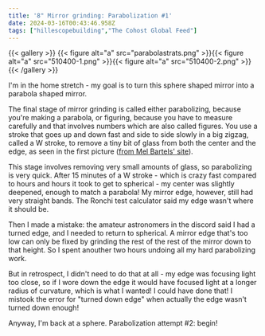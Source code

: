 ```yaml
---
title: '8" Mirror grinding: Parabolization #1'
date: 2024-03-16T00:43:46.958Z
tags: ["hillescopebuilding","The Cohost Global Feed"]
---
```

{{< gallery >}}
{{< figure alt="a" src="parabolastrats.png" >}}{{< figure alt="a" src="510400-1.png" >}}{{< figure alt="a" src="510400-2.png" >}}{{< /gallery >}}

I'm in the home stretch - my goal is to turn this sphere shaped mirror into a parabola shaped mirror.

The final stage of mirror grinding is called either parabolizing, because you're making a parabola, or figuring, because you have to measure carefully and that involves numbers which are also called figures. You use a stroke that goes up and down fast and side to side slowly in a big zigzag, called a W stroke, to remove a tiny bit of glass from both the center and the edge, as seen in the first picture ([from Mel Bartels' site](https://www.bbastrodesigns.com/JoyOfMirrorMaking/Parabolizing.html#parabStrategies)). 

This stage involves removing very small amounts of glass, so parabolizing is very quick. After 15 minutes of a W stroke - which is crazy fast compared to hours and hours it took to get to spherical - my center was slightly deepened, enough to match a parabola! My mirror edge, however, still had very straight bands. The Ronchi test calculator said my edge wasn't where it should be.

Then I made a mistake: the amateur astronomers in the discord said I had a turned edge, and I needed to return to spherical. A mirror edge that's too low can only be fixed by grinding the rest of the rest of the mirror down to that height. So I spent anouther two hours undoing all my hard parabolizing work. 

But in retrospect, I didn't need to do that at all - my edge was focusing light too close, so if I wore down the edge it would have focused light at a longer radius of curvature, which is what I wanted! I could have done that! I mistook the error for "turned down edge" when actually the edge wasn't turned down enough!

Anyway, I'm back at a sphere. Parabolization attempt #2: begin!

